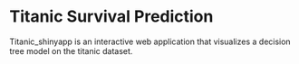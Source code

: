 # Titanic Survival Prediction 
Titanic_shinyapp is an interactive web application that visualizes a decision tree model on the titanic dataset.
